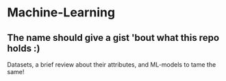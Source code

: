 # Machine-Learning
The name should give a gist 'bout what this repo holds :)
---------------------------------------------------------
Datasets, a brief review about their attributes,
and ML-models to tame the same!
